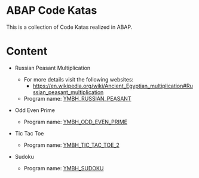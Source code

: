 # ABAP Code Katas

This is a collection of Code Katas realized in ABAP.

# Content

- Russian Peasant Multiplication
  - For more details visit the following websites:
    - https://en.wikipedia.org/wiki/Ancient_Egyptian_multiplication#Russian_peasant_multiplication
  - Program name: [YMBH_RUSSIAN_PEASANT](src/ymbh_russian_peasant.prog.abap)
- Odd Even Prime

  - Program name: [YMBH_ODD_EVEN_PRIME](src/ymbh_odd_even_prime.prog.abap)

- Tic Tac Toe
  - Program name: [YMBH_TIC_TAC_TOE_2](src/ymbh_tic_tac_toe_2.prog.abap)

- Sudoku
  - Program name: [YMBH_SUDOKU](src/ymbh_sudoku.abap)
